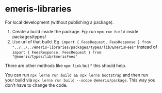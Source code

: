 # emeris-libraries

For local development (without publishing a package):

1. Create a build inside the package. Eg: run `npm run build` inside packages/types/
2. Use url of that build. Eg: `import { FeesRequest, FeesResponse } from "../../../emeris-libraries/packages/types/lib/EmerisFees"` instead of `import { FeesResponse, FeesRequest } from "@emeris/types/lib/EmerisFees"`

There are other methods like `npm link` but ^ this should help.

You can run `npx lerna run build && npx lerna bootstrap` and then run your build via `npx lerna run build --scope @emeris/package`. This way you don't have to change the code.
